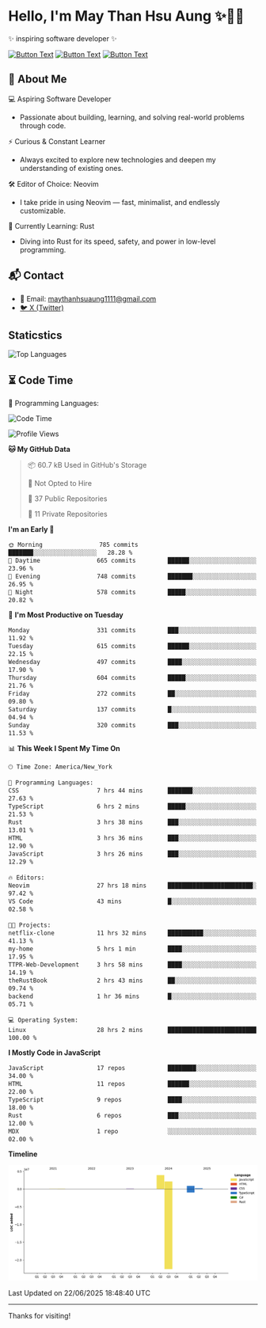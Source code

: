 # Hello, I'm May Than Hsu Aung ✨👱‍♀️
✨ inspiring software developer ✨

[![Button Text](https://img.shields.io/badge/Linked%20In-blue?style=for-the-badge)](https://www.linkedin.com/in/maythanhsu/)
[![Button Text](https://img.shields.io/badge/My%20Portfolio-pink?style=for-the-badge)](https://mayshecodes.vercel.app)
[![Button Text](https://img.shields.io/badge/Github-black?style=for-the-badge)](https://github.com/maythanhsuaung0-0)

## 👋 About Me

  💻 Aspiring Software Developer
  - Passionate about building, learning, and solving real-world problems through code.

  ⚡ Curious & Constant Learner
  - Always excited to explore new technologies and deepen my understanding of existing ones.

  🛠️ Editor of Choice: Neovim
  - I take pride in using Neovim — fast, minimalist, and endlessly customizable.

  🦀 Currently Learning: Rust
  - Diving into Rust for its speed, safety, and power in low-level programming.
    
## 📬 Contact
- 📧 Email: maythanhsuaung1111@gmail.com
- [🐦 X (Twitter)](https://x.com/@shizuko042k)
  
## Staticstics

![Top Languages](https://github-readme-stats.vercel.app/api/top-langs/?username=maythanhsuaung0-0&layout=compact&theme=tokyonight)

## ⏳ Code Time


💬 Programming Languages: 
<!--START_SECTION:waka-->
![Code Time](http://img.shields.io/badge/Code%20Time-229%20hrs%2030%20mins-blue)

![Profile Views](http://img.shields.io/badge/Profile%20Views-13-blue)

**🐱 My GitHub Data** 

> 📦 60.7 kB Used in GitHub's Storage 
 > 
> 🚫 Not Opted to Hire
 > 
> 📜 37 Public Repositories 
 > 
> 🔑 11 Private Repositories 
 > 
**I'm an Early 🐤** 

```text
🌞 Morning                785 commits         ███████░░░░░░░░░░░░░░░░░░   28.28 % 
🌆 Daytime                665 commits         ██████░░░░░░░░░░░░░░░░░░░   23.96 % 
🌃 Evening                748 commits         ███████░░░░░░░░░░░░░░░░░░   26.95 % 
🌙 Night                  578 commits         █████░░░░░░░░░░░░░░░░░░░░   20.82 % 
```
📅 **I'm Most Productive on Tuesday** 

```text
Monday                   331 commits         ███░░░░░░░░░░░░░░░░░░░░░░   11.92 % 
Tuesday                  615 commits         ██████░░░░░░░░░░░░░░░░░░░   22.15 % 
Wednesday                497 commits         ████░░░░░░░░░░░░░░░░░░░░░   17.90 % 
Thursday                 604 commits         █████░░░░░░░░░░░░░░░░░░░░   21.76 % 
Friday                   272 commits         ██░░░░░░░░░░░░░░░░░░░░░░░   09.80 % 
Saturday                 137 commits         █░░░░░░░░░░░░░░░░░░░░░░░░   04.94 % 
Sunday                   320 commits         ███░░░░░░░░░░░░░░░░░░░░░░   11.53 % 
```


📊 **This Week I Spent My Time On** 

```text
🕑︎ Time Zone: America/New_York

💬 Programming Languages: 
CSS                      7 hrs 44 mins       ███████░░░░░░░░░░░░░░░░░░   27.63 % 
TypeScript               6 hrs 2 mins        █████░░░░░░░░░░░░░░░░░░░░   21.53 % 
Rust                     3 hrs 38 mins       ███░░░░░░░░░░░░░░░░░░░░░░   13.01 % 
HTML                     3 hrs 36 mins       ███░░░░░░░░░░░░░░░░░░░░░░   12.90 % 
JavaScript               3 hrs 26 mins       ███░░░░░░░░░░░░░░░░░░░░░░   12.29 % 

🔥 Editors: 
Neovim                   27 hrs 18 mins      ████████████████████████░   97.42 % 
VS Code                  43 mins             █░░░░░░░░░░░░░░░░░░░░░░░░   02.58 % 

🐱‍💻 Projects: 
netflix-clone            11 hrs 32 mins      ██████████░░░░░░░░░░░░░░░   41.13 % 
my-home                  5 hrs 1 min         ████░░░░░░░░░░░░░░░░░░░░░   17.95 % 
TTPR-Web-Development     3 hrs 58 mins       ████░░░░░░░░░░░░░░░░░░░░░   14.19 % 
theRustBook              2 hrs 43 mins       ██░░░░░░░░░░░░░░░░░░░░░░░   09.74 % 
backend                  1 hr 36 mins        █░░░░░░░░░░░░░░░░░░░░░░░░   05.71 % 

💻 Operating System: 
Linux                    28 hrs 2 mins       █████████████████████████   100.00 % 
```

**I Mostly Code in JavaScript** 

```text
JavaScript               17 repos            ████████░░░░░░░░░░░░░░░░░   34.00 % 
HTML                     11 repos            ██████░░░░░░░░░░░░░░░░░░░   22.00 % 
TypeScript               9 repos             ████░░░░░░░░░░░░░░░░░░░░░   18.00 % 
Rust                     6 repos             ███░░░░░░░░░░░░░░░░░░░░░░   12.00 % 
MDX                      1 repo              ░░░░░░░░░░░░░░░░░░░░░░░░░   02.00 % 
```



**Timeline**

![Lines of Code chart](https://raw.githubusercontent.com/maythanhsuaung0-0/maythanhsuaung0-0/main/assets/bar_graph.png)


 Last Updated on 22/06/2025 18:48:40 UTC
<!--END_SECTION:waka-->


-----

Thanks for visiting!
